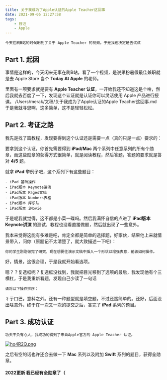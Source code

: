 ```yaml
---
title: 关于我成为了Apple认证的Apple Teacher这回事
date: 2021-09-05 12:27:58
tags:
    - 日记
    - Apple
---
```

    今天在刷B站的时候刷到了关于 Apple Teacher 的视频，于是我也决定是去试试

## Part 1. 起因

事情是这样的，今天闲来无事在刷B站，看了一个视频，是说果粉暑假最佳兼职就是去 Apple Store 当个 **Today At Apple** 的老师。

里面有一项要求就是要有 **Apple Teacher 认证**，一开始我还不知道这是个啥，然后我就去百度了一下，发现这个认证就是认证你可以灵活使用 Apple 产品进行授课。
/Users/merak/文稿/关于我成为了Apple认证的Apple Teacher这回事.md
于是我就寻思啊，这多简单，这不是轻轻松松。

## Part 2. 考证之路

我先是找了篇教程，发现要得到这个认证还是需要一点（真的只是一点）要求的：

要拿到这个认证，你首先需要得到 **iPad/Mac** 两个系列中任意系列的所有个勋章，而这些勋章的获得方式很简单，就是阅读教程，然后答题，答题的要求就是答对 **4/5** 题。

就拿 **iPad** 举例子吧，这个系列下有这些题目：

    - iPad 基础操作
    - iPad版本 Keynote讲演
    - iPad版本 Pages文稿
    - iPad版本 Numbers表格
    - iPad版本 库乐队
    - iPad版本 iMovie

于是呢我就觉得，这不都是小菜一碟吗。然后我满怀自信的点进了 **iPad版本 Keynote讲演** 的测试，教程也没看直接做题，然后就出现了一些意外。

我本来觉得这能有多难是吧，肯定全都是简单的选择题，好家伙，结果他上来就情景带入，问你（原题记不太清楚了，就大致描述一下吧）：

    你的学生刚刚做完了研究，现在想要往演示文稿中插入一个形状以增强表意，他该如何操作。

好，情景，这很合理，于是我就开始看选项。

嗯？？复选框呢？复选框没找到，我就把目光移到了选项的最后，我发现他有个三横杠，于是我重新看题，发现自己少读了一句话

    请将以下操作排序：

彳亍口巴，意料之外。还有一种题型就是填空题，不过还蛮简单的。还好，后面没出啥意外，终于在一次又一次的提交之后，答完了 **iPad** 系列的题目。

## Part 3. 成功认证

    功夫不负有心人，我成功的得到了来自Apple官方的 Apple Teacher 认证。

[![ho4R2Q.png](https://z3.ax1x.com/2021/09/07/ho4R2Q.png)](https://imgtu.com/i/ho4R2Q)

之后有空的话也许还会去做一下 **Mac** 系列以及附加 **Swift** 系列的题目，获得全勋章。

#### 2022更新 我已经有全勋章了（